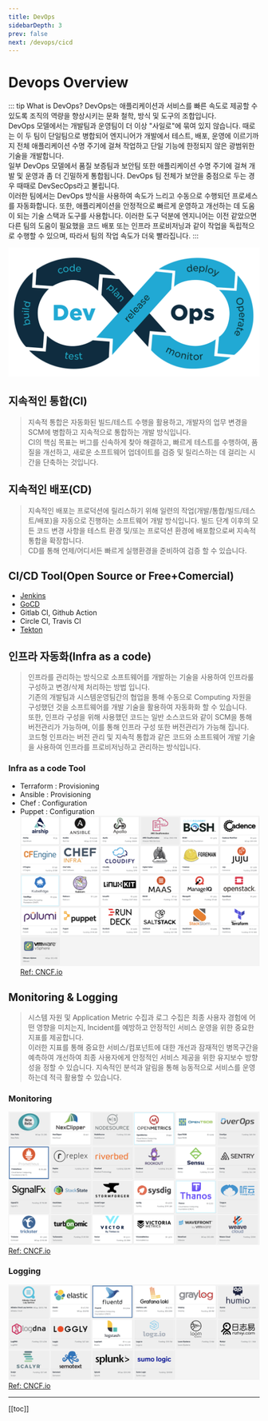 ```yaml
---
title: DevOps
sidebarDepth: 3
prev: false
next: /devops/cicd
---
```


# Devops Overview

::: tip What is DevOps?
DevOps는 애플리케이션과 서비스를 빠른 속도로 제공할 수 있도록 조직의 역량을 향상시키는 문화 철학, 방식 및 도구의 조합입니다.\
DevOps 모델에서는 개발팀과 운영팀이 더 이상 "사일로"에 묶여 있지 않습니다. 때로는 이 두 팀이 단일팀으로 병합되어 엔지니어가 개발에서 테스트, 배포, 운영에 이르기까지 전체 애플리케이션 수명 주기에 걸쳐 작업하고 단일 기능에 한정되지 않은 광범위한 기술을 개발합니다.\
일부 DevOps 모델에서 품질 보증팀과 보안팀 또한 애플리케이션 수명 주기에 걸쳐 개발 및 운영과 좀 더 긴밀하게 통합됩니다. DevOps 팀 전체가 보안을  중점으로 두는 경우 때때로 DevSecOps라고 불립니다.\
이러한 팀에서는 DevOps 방식을 사용하여 속도가 느리고 수동으로 수행되던 프로세스를 자동화합니다. 또한, 애플리케이션을 안정적으로 빠르게 운영하고 
개선하는 데 도움이 되는 기술 스택과 도구를 사용합니다. 이러한 도구 덕분에 엔지니어는 이전 같았으면 다른 팀의 도움이 필요했을 코드 배포 또는 인프라 
프로비저닝과 같이 작업을 독립적으로 수행할 수 있으며, 따라서 팀의 작업 속도가 더욱 빨라집니다.
:::

![](./img/2020-03-05-23-28-46.png)


## 지속적인 통합(CI)
> 지속적 통합은 자동화된 빌드/테스트 수행을 활용하고, 개발자의 업무 변경을 SCM에 병합하고 지속적으로 통합하는 개발 방식입니다.\
> CI의 핵심 목표는 버그를 신속하게 찾아 해결하고, 빠르게 테스트를 수행하여, 품질을 개선하고, 새로운 소프트웨어 업데이트를 검증 및 릴리스하는 데
> 걸리는 시간을 단축하는 것입니다.

## 지속적인 배포(CD)
> 지속적인 배포는 프로덕션에 릴리스하기 위해 일련의 작업(개발/통합/빌드/테스트/배포)을 자동으로 진행하는 소프트웨어 개발 방식입니다.
> 빌드 단계 이후의 모든 코드 변경 사항을 테스트 환경 및/또는 프로덕션 환경에 배포함으로써 지속적 통합을 확장합니다.\
> CD를 통해 언제/어디서든 빠르게 실행환경을 준비하여 검증 할 수 있습니다.

## CI/CD Tool(Open Source or Free+Comercial)

- [Jenkins](https://jenkins.io/doc/)
- [GoCD](https://docs.gocd.org/current/)
- Gitlab CI, Github Action
- Circle CI, Travis CI
- [Tekton](https://tekton.dev/)

## 인프라 자동화(Infra as a code)
> 인프라를 관리하는 방식으로 소프트웨어를 개발하는 기술을 사용하여 인프라룰 구성하고 변경/삭제 처리하는 방법 입니다.\
> 기존의 개발팀과 시스템운영팀간의 협업을 통해 수동으로 Computing 자원을 구성했던 것을 소프트웨어를 개발 기술을 활용하여 자동화화 할 수 있습니다.\
> 또한, 인프라 구성을 위해 사용했던 코드는 일반 소스코드와 같이 SCM을 통해 버전관리가 가능하며, 이를 통해 인프라 구성 또한 버전관리가 가능해 집니다.\
> 코드형 인프라는 버전 관리 및 지속적 통합과 같은 코드와 소프트웨어 개발 기술을 사용하여 인프라를 프로비저닝하고 관리하는 방식입니다.

### Infra as a code Tool
- Terraform : Provisioning
- Ansible : Provisioning
- Chef : Configuration 
- Puppet : Configuration
  ![](./img/2020-03-06-10-42-58.png)
  [Ref: CNCF.io](https://landscape.cncf.io/category=automation-configuration&format=card-mode&grouping=category)

## Monitoring & Logging
> 시스템 자원 및 Application Metric 수집과 로그 수집은 최종 사용자 경험에 어떤 영향을 미치는지, Incident를 예방하고 안정적인 서비스 운영을 위한 중요한 지표를 제공합니다.\
> 이러한 지표를 통해 중요한 서비스/컴포넌트에 대한 개선과 잠재적인 병목구간을 예측하여 개선하여 최종 사용자에게 안정적인 서비스 제공을 위한 유지보수 방향성을 정할 수 있습니다.
> 지속적인 분석과 알림을 통해 능동적으로 서비스를 운영하는데 적극 활용할 수 있습니다.

### Monitoring

![](./img/2020-03-06-10-46-56.png)
[Ref: CNCF.io](https://landscape.cncf.io/category=observability-and-analysis&format=card-mode&grouping=category)

### Logging

![](./img/2020-03-06-10-46-20.png)
[Ref: CNCF.io](https://landscape.cncf.io/category=observability-and-analysis&format=card-mode&grouping=category)

---
[[toc]]
<disqus/>
